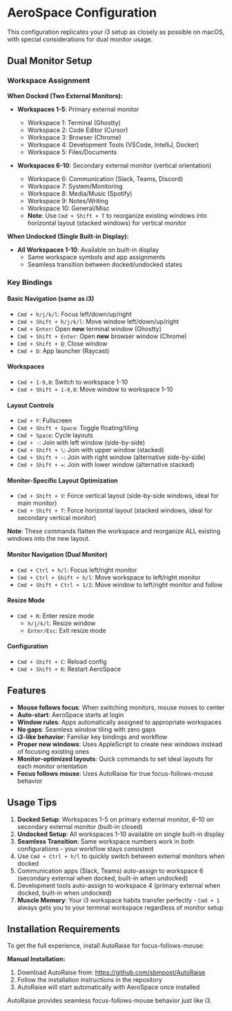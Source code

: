 # AeroSpace Configuration

This configuration replicates your i3 setup as closely as possible on macOS, with special considerations for dual monitor usage.

## Dual Monitor Setup

### Workspace Assignment
**When Docked (Two External Monitors):**
- **Workspaces 1-5**: Primary external monitor
  - Workspace 1:  Terminal (Ghostty)
  - Workspace 2:  Code Editor (Cursor)
  - Workspace 3:  Browser (Chrome)
  - Workspace 4:  Development Tools (VSCode, IntelliJ, Docker)
  - Workspace 5:  Files/Documents

- **Workspaces 6-10**: Secondary external monitor (vertical orientation)
  - Workspace 6:  Communication (Slack, Teams, Discord)
  - Workspace 7:  System/Monitoring
  - Workspace 8:  Media/Music (Spotify)
  - Workspace 9:  Notes/Writing
  - Workspace 10:  General/Misc
  - **Note**: Use `Cmd + Shift + T` to reorganize existing windows into horizontal layout (stacked windows) for vertical monitor

**When Undocked (Single Built-in Display):**
- **All Workspaces 1-10**: Available on built-in display
  - Same workspace symbols and app assignments
  - Seamless transition between docked/undocked states

### Key Bindings

#### Basic Navigation (same as i3)
- `Cmd + h/j/k/l`: Focus left/down/up/right
- `Cmd + Shift + h/j/k/l`: Move window left/down/up/right
- `Cmd + Enter`: Open **new** terminal window (Ghostty)
- `Cmd + Shift + Enter`: Open **new** browser window (Chrome)
- `Cmd + Shift + Q`: Close window
- `Cmd + D`: App launcher (Raycast)

#### Workspaces
- `Cmd + 1-9,0`: Switch to workspace 1-10
- `Cmd + Shift + 1-9,0`: Move window to workspace 1-10

#### Layout Controls
- `Cmd + F`: Fullscreen
- `Cmd + Shift + Space`: Toggle floating/tiling
- `Cmd + Space`: Cycle layouts
- `Cmd + -`: Join with left window (side-by-side)
- `Cmd + Shift + \`: Join with upper window (stacked)
- `Cmd + Shift + -`: Join with right window (alternative side-by-side)
- `Cmd + Shift + =`: Join with lower window (alternative stacked)

#### Monitor-Specific Layout Optimization
- `Cmd + Shift + V`: Force vertical layout (side-by-side windows, ideal for main monitor)
- `Cmd + Shift + T`: Force horizontal layout (stacked windows, ideal for secondary vertical monitor)

**Note**: These commands flatten the workspace and reorganize ALL existing windows into the new layout.

#### Monitor Navigation (Dual Monitor)
- `Cmd + Ctrl + h/l`: Focus left/right monitor
- `Cmd + Ctrl + Shift + h/l`: Move workspace to left/right monitor
- `Cmd + Shift + Ctrl + 1/2`: Move window to left/right monitor and follow

#### Resize Mode
- `Cmd + R`: Enter resize mode
  - `h/j/k/l`: Resize window
  - `Enter/Esc`: Exit resize mode

#### Configuration
- `Cmd + Shift + C`: Reload config
- `Cmd + Shift + R`: Restart AeroSpace

## Features

- **Mouse follows focus**: When switching monitors, mouse moves to center
- **Auto-start**: AeroSpace starts at login
- **Window rules**: Apps automatically assigned to appropriate workspaces
- **No gaps**: Seamless window tiling with zero gaps
- **i3-like behavior**: Familiar key bindings and workflow
- **Proper new windows**: Uses AppleScript to create new windows instead of focusing existing ones
- **Monitor-optimized layouts**: Quick commands to set ideal layouts for each monitor orientation
- **Focus follows mouse**: Uses AutoRaise for true focus-follows-mouse behavior

## Usage Tips

1. **Docked Setup**: Workspaces 1-5 on primary external monitor, 6-10 on secondary external monitor (built-in closed)
2. **Undocked Setup**: All workspaces 1-10 available on single built-in display
3. **Seamless Transition**: Same workspace numbers work in both configurations - your workflow stays consistent
4. Use `Cmd + Ctrl + h/l` to quickly switch between external monitors when docked
5. Communication apps (Slack, Teams) auto-assign to workspace 6 (secondary external when docked, built-in when undocked)
6. Development tools auto-assign to workspace 4 (primary external when docked, built-in when undocked)
7. **Muscle Memory**: Your i3 workspace habits transfer perfectly - `Cmd + 1` always gets you to your terminal workspace regardless of monitor setup

## Installation Requirements

To get the full experience, install AutoRaise for focus-follows-mouse:

**Manual Installation:**
1. Download AutoRaise from: https://github.com/sbmpost/AutoRaise
2. Follow the installation instructions in the repository
3. AutoRaise will start automatically with AeroSpace once installed

AutoRaise provides seamless focus-follows-mouse behavior just like i3. 
